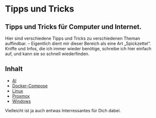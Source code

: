 # Tipps und Tricks  
Tipps und Tricks für Computer und Internet.
---

Hier sind verschiedene Tipps und Tricks zu verschiedenen Theman auffindbar. – Eigentlich dient mir dieser Bereich als eine Art „Spickzettel“. Kniffe und Infos, die ich immer wieder benötige, schreibe ich hier einfach auf, und kann sie so schnell wiederfinden.

## Inhalt

* [AI](AI)
* [Docker-Compose](Docker-Compose)
* [Linux](Linux)
* [Proxmox](Proxmox)
* [Windows](Windows)

Vielleicht ist ja auch entwas Interressantes für Dich dabei.
